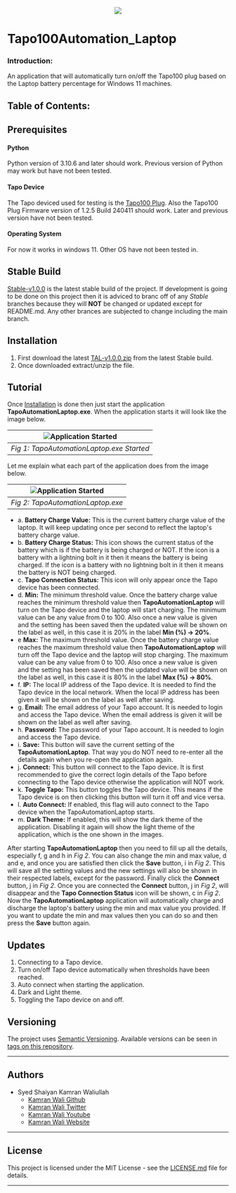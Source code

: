 <p align="center"><a href="https://youtu.be/eq8Kj1s_X8E" target="_blank"><img src="https://imgur.com/VabSScN.png"></a></p>

# Tapo100Automation_Laptop

### Introduction:
An application that will automatically turn on/off the Tapo100 plug based on the Laptop battery percentage for Windows 11 machines.

## Table of Contents:

## Prerequisites
#### Python
Python version of 3.10.6 and later should work. Previous version of Python may work but have not been tested.
#### Tapo Device
The Tapo deviced used for testing is the [Tapo100 Plug](https://www.tapo.com/uk/product/smart-plug/tapo-p100/). Also the Tapo100 Plug Firmware version of 1.2.5 Build 240411 should work. Later and previous version have not been tested.
#### Operating System
For now it works in windows 11. Other OS have not been tested in.
## Stable Build
[Stable-v1.0.0](https://github.com/deadlykam/Tapo100Automation_Laptop/tree/Stable-v1.0.0) is the latest stable build of the project. If development is going to be done on this project then it is adviced to branc off of any _Stable_ branches because they will **NOT** be changed or updated except for README.md. Any other brances are subjected to change including the main branch.
## Installation
1. First download the latest [TAL-v1.0.0.zip](https://github.com/deadlykam/Tapo100Automation_Laptop/releases/tag/v1.0.0) from the latest Stable build.
2. Once downloaded extract/unzip the file.
## Tutorial
Once [Installation](#installation) is done then just start the application **TapoAutomationLaptop.exe**. When the application starts it will look like the image below.

| ![Application Started](https://imgur.com/9kAHRXc.png) |
|:--:|
| *Fig 1: TapoAutomationLaptop.exe Started* |

Let me explain what each part of the application does from the image below.

| ![Application Started](https://imgur.com/uyyOep8.png) |
|:--:|
| *Fig 2: TapoAutomationLaptop.exe* |

- a. **Battery Charge Value:** This is the current battery charge value of the laptop. It will keep updating once per second to reflect the laptop's battery charge value.
- b. **Battery Charge Status:** This icon shows the current status of the battery which is if the battery is being charged or NOT. If the icon is a battery with a lightning bolt in it then it means the battery is being charged. If the icon is a battery with no lightning bolt in it then it means the battery is NOT being charged.
- c. **Tapo Connection Status:** This icon will only appear once the Tapo device has been connected.
- d. **Min:** The minimum threshold value. Once the battery charge value reaches the minimum threshold value then **TapoAutomationLaptop** will turn on the Tapo device and the laptop will start charging. The minimum value can be any value from 0 to 100. Also once a new value is given and the setting has been saved then the updated value will be shown on the label as well, in this case it is 20% in the label **Min (%) -> 20%**.
- e **Max:** The maximum threshold value. Once the battery charge value reaches the maximum threshold value then **TapoAutomationLaptop** will turn off the Tapo device and the laptop will stop charging. The maximum value can be any value from 0 to 100. Also once a new value is given and the setting has been saved then the updated value will be shown on the label as well, in this case it is 80% in the label **Max (%) -> 80%**.
- f. **IP:** The local IP address of the Tapo device. It is needed to find the Tapo device in the local network. When the local IP address has been given it will be shown on the label as well after saving.
- g. **Email:** The email address of your Tapo account. It is needed to login and access the Tapo device. When the email address is given it will be shown on the label as well after saving.
- h. **Password:** The password of your Tapo account. It is needed to login and access the Tapo device.
- i. **Save:** This button will save the current setting of the **TapoAutomationLaptop**. That way you do NOT need to re-enter all the details again when you re-open the application again.
- j. **Connect:** This button will connect to the Tapo device. It is first recommended to give the correct login details of the Tapo before connecting to the Tapo device otherwise the application will NOT work.
- k. **Toggle Tapo:** This button toggles the Tapo device. This means if the Tapo device is on then clicking this button will turn it off and vice versa.
- l. **Auto Connect:** If enabled, this flag will auto connect to the Tapo device when the TapoAutomationLaptop starts.
- m. **Dark Theme:** If enabled, this will show the dark theme of the application. Disabling it again will show the light theme of the application, which is the one shown in the images.

After starting **TapoAutomationLaptop** then you need to fill up all the details, especially f, g and h in _Fig 2_. You can also change the min and max value, d and e, and once you are satisfied then click the **Save** button, i in _Fig 2_. This will save all the setting values and the new settings will also be shown in their respected labels, except for the password. Finally click the **Connect** button, j in _Fig 2_. Once you are connected the **Connect** button, j in _Fig 2_, will disappear and the **Tapo Connection Status** icon will be shown, c in _Fig 2_. Now the **TapoAutomationLaptop** application will automatically charge and discharge the laptop's battery using the min and max value you provided. If you want to update the min and max values then you can do so and then press the **Save** button again.
## Updates
1. Connecting to a Tapo device.
2. Turn on/off Tapo device automatically when thresholds have been reached.
3. Auto connect when starting the application.
4. Dark and Light theme.
5. Toggling the Tapo device on and off.
## Versioning
The project uses [Semantic Versioning](https://semver.org/). Available versions can be seen in [tags on this repository](https://github.com/deadlykam/Tapo100Automation_Laptop/tags).
***
## Authors
- Syed Shaiyan Kamran Waliullah 
  - [Kamran Wali Github](https://github.com/deadlykam)
  - [Kamran Wali Twitter](https://twitter.com/KamranWaliDev)
  - [Kamran Wali Youtube](https://www.youtube.com/channel/UCkm-BgvswLViigPWrMo8pjg)
  - [Kamran Wali Website](https://deadlykam.github.io/)
***
## License
This project is licensed under the MIT License - see the [LICENSE.md](LICENSE) file for details.
***
